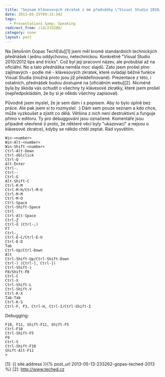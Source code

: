 ```yaml
---
title: "Seznam klávesových zkratek z mé přednášky \"Visual Studio 2010/2012 tips and tricks\" na Gopas TechEd 2013"
date: 2013-05-25T09:15:34Z
tags:
  - Presentations &amp; Speaking
redirect_from: /id/233280/
category: none
layout: post
---
```

Na [letošním Gopas TechEdu][1] jsem měl kromě standardních technických přednášek i jednu oddychovou, netechnickou. Konkrétně "Visual Studio 2010/2012 tips and tricks". Což byl její pracovní název, ale probublal až na oficiální. No a tato přednáška neměla moc slajdů. Zato jsem prošel plno zajímavých - podle mě - klávesových zkratek, které ovládají běžné funkce Visual Studia (možná proto jsou již předdefinované). Prezentace z této, i ostatních, přednášek budou dostupné na [oficiálním webu][2]. Nicméně byla by škoda vás ochudit o všechny ty klávesové zkratky, které jsem prošel (nepředpokládám, že by si je někdo všechny zapisoval).

<!-- excerpt -->

Původně jsem myslel, že je sem dám i s popisem. Aby to bylo úplně bez práce. Ale pak jsem si to rozmyslel. :) Dám sem pouze seznam a kdo chce, může vyzkoušet a zjistit co dělá. Většina z nich není destruktivní a funguje přímo v editoru. Ty pro debuggování jsou označené. Komentáře jsou případně otevřené (i proto, že některé věci byly "ukazovací" a nejsou o klávesové zkratce), kdyby se někdo chtěl zeptat. Rád vysvětlím.

```text
Win-<number>
Win-Alt-<number>
Win-Shift-<number>
Ctrl-Alt-Down
Ctrl-dblclick
Ctrl-Q
Alt-Enter
Ctrl-.
Ctrl--
Ctrl-G
Alt-Shift-C
Ctrl-R-M
Ctrl-M-H/Ctrl-M-U
Ctrl-M-M
Ctrl-M-O
Ctrl-Space
Ctrl-Shift-Space
Ctrl
Ctrl-Alt-Space
Ctrl-Z
Ctrl-ů (Ctrl-;)
F7
Ctrl-,
Ctrl-E-C/Ctrl-E-U
Ctrl-E-D
Tab
Ctrl-Up/Ctrl-Down
Alt
Ctrl-Shift-Up/Ctrl-Shift-Down
Ctrl-) (Ctrl-], Ctrl-})
Ctrl-Shift-)
F8/Shift-F8
Ctrl-C
Ctrl-X
Ctrl-Shift-L
Ctrl-Shift-V
Ctrl-K-X
Tab-Tab
Ctrl-K-S
Ctrl-F, F3, Ctrl-H, Ctrl-I/Ctrl-Shift-I
```

Debugging:

```text
F10, F11, Shift-F11, Shift-F5
Ctrl-F10
Ctrl-Shift-F5
F9
Ctrl-S
Ctrl-Shift-F10
Shift-Alt-F11
>
```

[1]: {{ site.address }}{% post_url 2013-05-13-233262-gopas-teched-2013 %}
[2]: http://www.teched.cz
